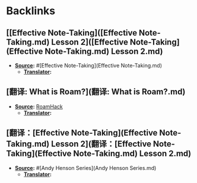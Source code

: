 
# Backlinks
## [[Effective Note-Taking]([Effective Note-Taking.md) Lesson 2]([Effective Note-Taking](Effective Note-Taking.md) Lesson 2.md)
- **[Source](Source.md):** #[Effective Note-Taking](Effective Note-Taking.md) 
    - **[Translator](Translator.md):**

## [翻译: What is Roam?](翻译: What is Roam?.md)
- **[Source](Source.md):** [RoamHack](RoamHack.md)
    - **[Translator](Translator.md):**

## [翻译：[Effective Note-Taking](Effective Note-Taking.md) Lesson 2](翻译：[Effective Note-Taking](Effective Note-Taking.md) Lesson 2.md)
- **[Source](Source.md):** #[Andy Henson Series](Andy Henson Series.md) 
    - **[Translator](Translator.md):**

